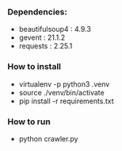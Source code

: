 ### Dependencies: 
* beautifulsoup4 : 4.9.3
* gevent : 21.1.2
* requests : 2.25.1

### How to install
* virtualenv -p python3 .venv
* source ./venv/bin/activate
* pip install -r requirements.txt

### How to run
* python crawler.py